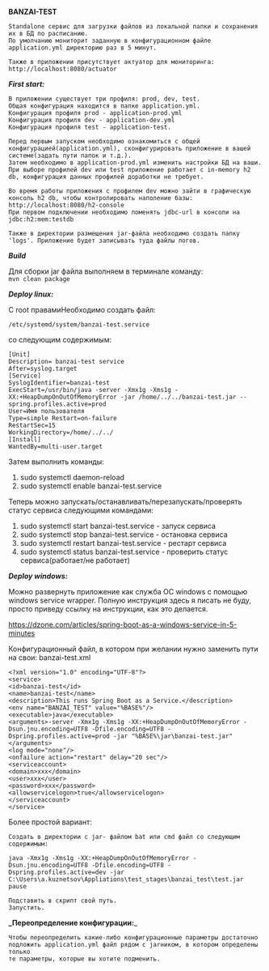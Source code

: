 **BANZAI-TEST**

    Standalone сервис для загрузки файлов из локальной папки и сохранения их в БД по расписанию.
    По умолчанию мониторит заданную в конфигурационном файле application.yml директорию раз в 5 минут.
    
    Также в приложении присутствует актуатор для мониторинга:
    http://localhost:8080/actuator

_**First start:**_
    
    В приложении существует три профиля: prod, dev, test.
    Общая конфигурация находится в папке application.yml.
    Конфигурация профиля prod - application-prod.yml
    Конфигурация профиля dev - application-dev.yml
    Конфигурация профиля test - application-test.
    
    Перед первым запуском необходимо ознакомиться с общей конфигурацией(application.yml), сконфигурировать приложение в вашей системе(задать пути папок и т.д.).
    Затем необходимо в application-prod.yml изменить настройки БД на ваши.
    При выборе профилей dev или test приложение работает с in-memory h2 db, конфигурация данных профилей доработки не требует.
    
    Во время работы приложения с профилем dev можно зайти в графическую консоль h2 db, чтобы контролировать наполение базы:
    http://localhost:8080/h2-console
    При первом подключении необходимо поменять jdbc-url в консоли на jdbc:h2:mem:testdb
    
    Также в директории размещения jar-файла необходимо создать папку 'logs'. Приложение будет записывать туда файлы логов.

_**Build**_

Для сборки jar файла выполняем в терминале команду:<br/> 
`mvn clean package`

_**Deploy linux:**_

С root правамиНеобходимо создать файл:

`/etc/systemd/system/banzai-test.service `

со следующим содержимым:

`[Unit]`<br/>
`Description= banzai-test service`<br/>
`After=syslog.target`<br/>
`[Service]`<br/>
`SyslogIdentifier=banzai-test`<br/>
`ExecStart=/usr/bin/java -server -Xmx1g -Xms1g -XX:+HeapDumpOnOutOfMemoryError -jar /home/../../banzai-test.jar --spring.profiles.active=prod`<br/>
`User=Имя пользователя `<br/>
`Type=simple Restart=on-failure`<br/>
`RestartSec=15`<br/>
`WorkingDirectory=/home/../../`<br/>
`[Install]`<br/>
`WantedBy=multi-user.target`<br/>

Затем выполнить команды:

1) sudo systemctl daemon-reload
2) sudo systemctl enable banzai-test.service

Теперь можно запускать/останавливать/перезапускать/проверять статус сервиса следующими командами:

1)  sudo systemctl start banzai-test.service - запуск сервиса
2)  sudo systemctl stop banzai-test.service - остановка сервиса 
3)  sudo systemctl restart banzai-test.service - рестарт сервиса 
3)  sudo systemctl status banzai-test.service - проверить статус сервиса(работает/не работает)

_**Deploy windows:**_

Можно развернуть приложение как служба ОС windows с помощью windows service wrapper.
Полную инструкция здесь я писать не буду, просто приведу ссылку на инструкции, как это делается. 

https://dzone.com/articles/spring-boot-as-a-windows-service-in-5-minutes

Конфигурационный файл, в котором при желании нужно заменить пути на свои:
banzai-test.xml

`<?xml version="1.0" encoding="UTF-8"?>`<br/>
`<service>`<br/>
    `<id>banzai-test</id>`<br/>
    `<name>banzai-test</name>`<br/>
    `<description>This runs Spring Boot as a Service.</description>`<br/>
    `<env name="BANZAI_TEST" value="%BASE%"/>`<br/>
    `<executable>java</executable>`<br/>
    `<arguments>-server -Xmx1g -Xms1g -XX:+HeapDumpOnOutOfMemoryError -Dsun.jnu.encoding=UTF8 -Dfile.encoding=UTF8 -Dspring.profiles.active=prod -jar "%BASE%\jar\banzai-test.jar"</arguments>`<br/>
	`<log mode="none"/>`<br/>
	`<onfailure action="restart" delay="20 sec"/>`<br/>
	`<serviceaccount>`<br/>
		`<domain>xxx</domain>`<br/>
		`<user>xxx</user>`<br/>
		`<password>xxx</password>`<br/>
		`<allowservicelogon>true</allowservicelogon>`<br/>
	`</serviceaccount>`<br/>
`</service>`<br/>


Более простой вариант:

    Создать в директории с jar- файлом bat или cmd файл со следующим содержимым:
    
    java -Xmx1g -Xms1g -XX:+HeapDumpOnOutOfMemoryError -Dsun.jnu.encoding=UTF8 -Dfile.encoding=UTF8 -Dspring.profiles.active=dev -jar C:\Users\a.kuznetsov\Appliations\test_stages\banzai_test\test.jar
    pause
    
    Подставить в скрипт свой путь.
    Запустить.
    
**_Переопределение конфигурации:**_ 

    Чтобы переопределить какие-либо конфигурационные параметры достаточно подложить application.yml файл рядом с jarником, в котором определены только
    те параметры, которые вы хотите подменить. 
